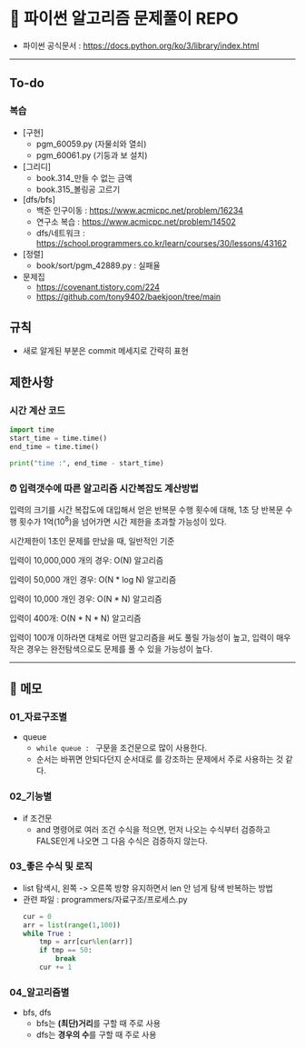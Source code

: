 # 📁 파이썬 알고리즘 문제풀이 REPO 
- 파이썬 공식문서 : https://docs.python.org/ko/3/library/index.html
---
## To-do
### 복습
- [구현] 
  - pgm_60059.py (자물쇠와 열쇠)
  - pgm_60061.py (기둥과 보 설치)
- [그리디] 
  - book.314_만들 수 없는 금액
  - book.315_볼링공 고르기
- [dfs/bfs] 
  - 백준 인구이동 : https://www.acmicpc.net/problem/16234
  - 연구소 복습 : https://www.acmicpc.net/problem/14502
  - dfs/네트워크 : https://school.programmers.co.kr/learn/courses/30/lessons/43162
- [정렬]
  - book/sort/pgm_42889.py : 실패율
- 문제집
  - https://covenant.tistory.com/224
  - https://github.com/tony9402/baekjoon/tree/main

## 규칙
- 새로 알게된 부분은 commit 메세지로 간략히 표현

## 제한사항
### 시간 계산 코드
```python
import time
start_time = time.time()
end_time = time.time()

print("time :", end_time - start_time)
```
### ⏰ 입력갯수에 따른 알고리즘 시간복잡도 계산방법

입력의 크기를 시간 복잡도에 대입해서 얻은 반복문 수행 횟수에 대해, 1초 당 반복문 수행 횟수가 1억($10^8$)을 넘어가면 시간 제한을 초과할 가능성이 있다.


시간제한이 1초인 문제를 만났을 때, 일반적인 기준

입력이 10,000,000 개의 경우: O(N) 알고리즘

입력이 50,000 개인 경우: O(N * log N) 알고리즘

입력이 10,000 개인 경우: O(N * N) 알고리즘

입력이 400개: O(N * N * N) 알고리즘


입력이 100개 이하라면 대체로 어떤 알고리즘을 써도 풀릴 가능성이 높고, 입력이 매우 작은 경우는 완전탐색으로도 문제를 풀 수 있을 가능성이 높다.

---
## 📄 메모

### 01_자료구조별
- queue
  - `while queue : ` 구문을 조건문으로 많이 사용한다. 
  - 순서는 바뀌면 안되다던지 순서대로 를 강조하는 문제에서 주로 사용하는 것 같다. 

### 02_기능별

- if 조건문
  - and 명령어로 여러 조건 수식을 적으면, 먼저 나오는 수식부터 검증하고 FALSE인게 나오면 그 다음 수식은 검증하지 않는다.

### 03_좋은 수식 및 로직
- list 탐색시, 왼쪽 -> 오른쪽 방향 유지하면서 len 안 넘게 탐색 반복하는 방법 
- 관련 파일 : programmers/자료구조/프로세스.py
  ```python
  cur = 0
  arr = list(range(1,100))
  while True :
      tmp = arr[cur%len(arr)]
      if tmp == 50:
          break
      cur += 1
  ```
### 04_알고리즘별
- bfs, dfs
  - bfs는 **(최단)거리**를 구할 때 주로 사용 
  - dfs는 **경우의 수**를 구할 때 주로 사용 

